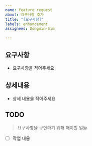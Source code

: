 ```yaml
---
name: feature request
about: 요구사항 추가
title: "[요구사항]"
labels: enhancement
assignees: Dongmin-Sim

---
```


## 요구사항 
- 요구사항을 적어주세요

## 상세내용
- 상세 내용을 적어주세요

## TODO 
> 요구사항을 구현하기 위해 해야할 일들
- [ ] 작업 내용
